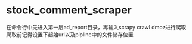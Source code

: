 # stock_comment_scraper
在命令行中先进入第一层ad_report目录，再输入scrapy crawl dmoz进行爬取<br>
爬取前记得设置下起始url以及pipline中的文件储存位置